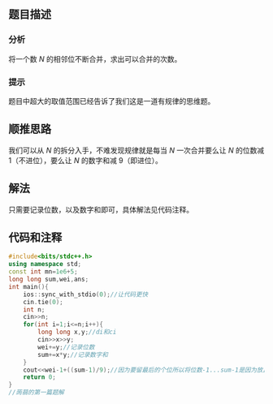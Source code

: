## 题目描述
### 分析
将一个数 $N$ 的相邻位不断合并，求出可以合并的次数。
### 提示
题目中超大的取值范围已经告诉了我们这是一道有规律的思维题。
## 顺推思路
我们可以从 $N$ 的拆分入手，不难发现规律就是每当 $N$ 一次合并要么让 $N$ 的位数减 1（不进位），要么让 $N$ 的数字和减 9（即进位）。
## 解法
只需要记录位数，以及数字和即可，具体解法见代码注释。
## 代码和注释
```cpp
#include<bits/stdc++.h>
using namespace std;
const int mn=1e6+5;
long long sum,wei,ans; 
int main(){
	ios::sync_with_stdio(0);//让代码更快 
	cin.tie(0);
	int n;
	cin>>n;
	for(int i=1;i<=n;i++){
		long long x,y;//di和ci 
		cin>>x>>y;
		wei+=y;//记录位数 
		sum+=x*y;//记录数字和 
	}
	cout<<wei-1+((sum-1)/9);//因为要留最后的个位所以将位数-1...sum-1是因为放止n为9的倍数导致最后剩下0 
	return 0;
}
//蒟蒻的第一篇题解
```

 
